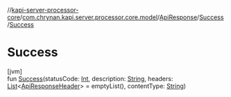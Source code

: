 //[kapi-server-processor-core](../../../../index.md)/[com.chrynan.kapi.server.processor.core.model](../../index.md)/[ApiResponse](../index.md)/[Success](index.md)/[Success](-success.md)

# Success

[jvm]\
fun [Success](-success.md)(statusCode: [Int](https://kotlinlang.org/api/latest/jvm/stdlib/kotlin/-int/index.html), description: [String](https://kotlinlang.org/api/latest/jvm/stdlib/kotlin/-string/index.html), headers: [List](https://kotlinlang.org/api/latest/jvm/stdlib/kotlin.collections/-list/index.html)&lt;[ApiResponseHeader](../../-api-response-header/index.md)&gt; = emptyList(), contentType: [String](https://kotlinlang.org/api/latest/jvm/stdlib/kotlin/-string/index.html))
